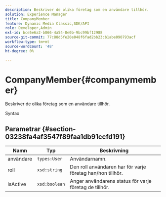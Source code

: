 ```yaml
---
description: Beskriver de olika företag som en användare tillhör.
solution: Experience Manager
title: CompanyMember
feature: Dynamic Media Classic,SDK/API
role: Developer,Admin
exl-id: bce5e6a2-b866-4a54-8e0b-9bc99bf12988
source-git-commit: 77c88d5fe20e048f6fad2bb23cb1abe090793acf
workflow-type: tm+mt
source-wordcount: '48'
ht-degree: 0%

---
```


# CompanyMember{#companymember}

Beskriver de olika företag som en användare tillhör.

Syntax

## Parametrar {#section-03238fa4af3547f89faa1db91ccfd191}

| Namn | Typ | Beskrivning |
|---|---|---|
| användare | `types:User` | Användarnamn. |
| roll | `xsd:string` | Den roll användaren har för varje företag han/hon tillhör. |
| isActive | `xsd:boolean` | Anger användarens status för varje företag de tillhör. |
